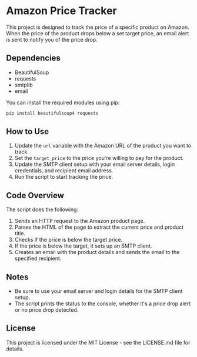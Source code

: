# Amazon Price Tracker

This project is designed to track the price of a specific product on Amazon. When the price of the product drops below a set target price, an email alert is sent to notify you of the price drop.

## Dependencies

- BeautifulSoup
- requests
- smtplib
- email

You can install the required modules using pip:

```bash
pip install beautifulsoup4 requests
```

## How to Use

1. Update the `url` variable with the Amazon URL of the product you want to track.
2. Set the `target_price` to the price you're willing to pay for the product.
3. Update the SMTP client setup with your email server details, login credentials, and recipient email address.
4. Run the script to start tracking the price.

## Code Overview

The script does the following:

1. Sends an HTTP request to the Amazon product page.
2. Parses the HTML of the page to extract the current price and product title.
3. Checks if the price is below the target price.
4. If the price is below the target, it sets up an SMTP client.
5. Creates an email with the product details and sends the email to the specified recipient.

## Notes

- Be sure to use your email server and login details for the SMTP client setup.
- The script prints the status to the console, whether it's a price drop alert or no price drop detected.

## License

This project is licensed under the MIT License - see the LICENSE.md file for details.

